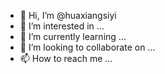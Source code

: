 - 👋 Hi, I’m @huaxiangsiyi
- 👀 I’m interested in ...
- 🌱 I’m currently learning ...
- 💞️ I’m looking to collaborate on ...
- 📫 How to reach me ...

<!---
huaxiangsiyi/huaxiangsiyi is a ✨ special ✨ repository because its `README.md` (this file) appears on your GitHub profile.
You can click the Preview link to take a look at your changes.
--->
